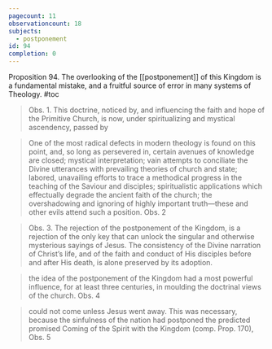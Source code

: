 ```yaml
---
pagecount: 11
observationcount: 18
subjects:
  - postponement
id: 94
completion: 0
---
```


Proposition 94. The overlooking of the [[postponement]] of this Kingdom is a fundamental mistake, and a fruitful source of error in many systems of Theology.
#toc

>Obs. 1. This doctrine, noticed by, and influencing the faith and hope of the Primitive Church, is now, under spiritualizing and mystical ascendency, passed by

>One of the most radical defects in modern theology is found on this point, and, so long as persevered in, certain avenues of knowledge are closed; mystical interpretation; vain attempts to conciliate the Divine utterances with prevailing theories of church and state; labored, unavailing efforts to trace a methodical progress in the teaching of the Saviour and disciples; spiritualistic applications which effectually degrade the ancient faith of the church; the overshadowing and ignoring of highly important truth—these and other evils attend such a position.
>Obs. 2

>Obs. 3. The rejection of the postponement of the Kingdom, is a rejection of the only key that can unlock the singular and otherwise mysterious sayings of Jesus. The consistency of the Divine narration of Christ’s life, and of the faith and conduct of His disciples before and after His death, is alone preserved by its adoption.

>the idea of the postponement of the Kingdom had a most powerful influence, for at least three centuries, in moulding the doctrinal views of the church.
>Obs. 4

>could not come unless Jesus went away. This was necessary, because the sinfulness of the nation had postponed the predicted promised Coming of the Spirit with the Kingdom (comp. Prop. 170),
>Obs. 5




